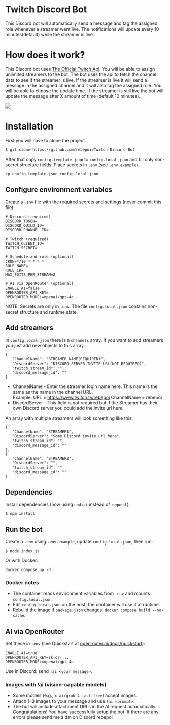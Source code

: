 # Twitch Discord Bot
This Discord bot will automatically send a message and tag the assigned role whenever a streamer went live.
The notifications will update every 10 minutes(default) while the streamer is live.

# How does it work?
This Discord bot uses [The Official Twitch Api](https://dev.twitch.tv/docs/api/). You will be able to assign unlimited streamers to the bot. The bot uses the api to fetch the channel data to see if the streamer is live. If the streamer is live it will send a message in the assigned channel and it will also tag the assigned role. You will be able to choose the update time. If the streamer is still live the bot will update the message after X amount of time (default 10 minutes).  

<img src="https://cdn.discordapp.com/attachments/738800765023551660/821513567265226803/unknown.png" />  


# Installation
First you will have to clone the project.
```console
$ git clone https://github.com/rebepoi/Twitch-Discord-Bot
```

After that copy `config.template.json` to `config.local.json` and fill only non-secret structure fields. Place secrets in `.env` (see `.env.example`).
```console
cp config.template.json config.local.json
```
## Configure environment variables
Create a `.env` file with the required secrets and settings (never commit this file):

```env
# Discord (required)
DISCORD_TOKEN=
DISCORD_GUILD_ID=
DISCORD_CHANNEL_ID=

# Twitch (required)
TWITCH_CLIENT_ID=
TWITCH_SECRET=

# Schedule and role (optional)
CRON=*/10 * * * *
ROLE_NAME=
ROLE_ID=
MAX_EDITS_PER_STREAM=2

# AI via OpenRouter (optional)
ENABLE_AI=false
OPENROUTER_API_KEY=
OPENROUTER_MODEL=openai/gpt-4o
```

NOTE: Secrets are only in `.env`. The file `config.local.json` contains non-secret structure and runtime state.

## Add streamers
In `config.local.json` there is a `channels` array. If you want to add streamers you just add new objects to this array.
```console
{
   "ChannelName": "STREAMER_NAME(REQUIRED)",
   "DiscordServer": "DISCORD_SERVER_INVITE_URL(NOT REQUIRED)",
   "twitch_stream_id": "",
   "discord_message_id": ""
}
```
- ChannelName - Enter the streamer login name here. This name is the same as the name in the channel URL.  
Example: 
URL = https://www.twitch.tv/rebepoi 
ChannelName = rebepoi  
- DiscordServer - This field is not required but if the Streamer has their own Discord server you could add the invite url here.  
  
An array with multiple streamers will look something like this:
```console
{
   "ChannelName": "STREAMER1",
   "DiscordServer": "Some Discord invite url here",
   "twitch_stream_id": "",
   "discord_message_id": ""
},
{
   "ChannelName": "STREAMER2",
   "DiscordServer": "",
   "twitch_stream_id": "",
   "discord_message_id": ""
}
```

## Dependencies
Install dependencies (now using `undici` instead of `request`).
```console
$ npm install
```

## Run the bot
Create a `.env` using `.env.example`, update `config.local.json`, then run:
```console
$ node index.js
```
Or with Docker:
```console
docker compose up -d
```

### Docker notes
- The container reads environment variables from `.env` and mounts `config.local.json`.
- Edit `config.local.json` on the host; the container will use it at runtime.
- Rebuild the image if `package.json` changes: `docker compose build --no-cache`.

## AI via OpenRouter
Set these in `.env` (see Quickstart at [openrouter.ai/docs/quickstart](https://openrouter.ai/docs/quickstart)):

```env
ENABLE_AI=true
OPENROUTER_API_KEY=sk-or-...
OPENROUTER_MODEL=openai/gpt-4o
```

Use in Discord: send `!ai <your message>`.

### Images with !ai (vision-capable models)
- Some models (e.g., `x-ai/grok-4-fast:free`) accept images.
- Attach 1–3 images to your message and use `!ai <prompt>`.
- The bot will include attachment URLs in the AI request automatically.
Congratulations! You have successfully setup the bot.
If there are any errors please send me a dm on Discord
rebepoi
